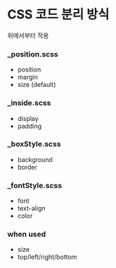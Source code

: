 # CSS 코드 분리 방식

위에서부터 적용

### _position.scss
- position
- margin
- size (default)


### _inside.scss
- display
- padding

### _boxStyle.scss
- background
- border

### _fontStyle.scss
- font
- text-align
- color


### when used
- size
- top/left/right/bottom